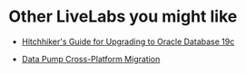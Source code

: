 # Other LiveLabs you might like



- [Hitchhiker's Guide for Upgrading to Oracle Database 19c](https://apexapps.oracle.com/pls/apex/dbpm/r/livelabs/view-workshop?wid=705)


- [Data Pump Cross-Platform Migration](https://apexapps.oracle.com/pls/apex/dbpm/r/livelabs/view-workshop?wid=11403)
